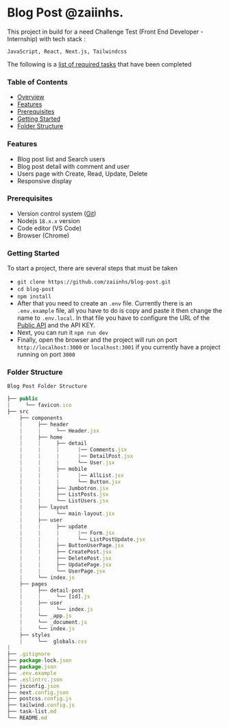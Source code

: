 # Blog Post @zaiinhs.
This project in build for a need Challenge Test (Front End Developer - Internship) with tech stack :

`JavaScript, React, Next.js, Tailwindcss`

The following is a [list of required tasks](./task-list.md) that have been completed

### Table of Contents
- [Overview](#blog-post-zaiinhs)
- [Features](#features)
- [Prerequisites](#prerequisites)
- [Getting Started](#getting-started)
- [Folder Structure](#folder-structure)

### Features
- Blog post list and Search users
- Blog post detail with comment and user 
- Users page with Create, Read, Update, Delete
- Responsive display 

### Prerequisites
- Version control system ([Git](https://git-scm.com/))
- Nodejs `18.x.x` version
- Code editor (VS Code)
- Browser (Chrome)

### Getting Started

To start a project, there are several steps that must be taken

- `git clone https://github.com/zaiinhs/blog-post.git`
- `cd blog-post`
- `npm install`
- After that you need to create an `.env` file. Currently there is an `.env.example` file, all you have to do is copy and paste it then change the name to `.env.local`. In that file you have to configure the URL of the [Public API](https://gorest.co.in/public/v2) and the API KEY.
- Next, you can run it `npm run dev`
- Finally, open the browser and the project will run on port `http://localhost:3000` or `localhost:3001` if you currently have a project running on port `3000` 

### Folder Structure
```javascript
Blog Post Folder Structure

├── public
|     └── favicon.ico
├── src
    ├── components
    |     ├── header
    |     |     └── Header.jsx
    |	  ├── home
    |     |     ├── detail
    |     |     |      |── Comments.jsx
    |     |     |      |── DetailPost.jsx
    |     |     |      └── User.jsx
    |     |     ├── mobile
    |     |     |      |── AllList.jsx
    |     |     |      └── Button.jsx
    |     |     ├── Jumbotron.jsx
    |     |     ├── ListPosts.jsx
    |     |     └── ListUsers.jsx
    |     ├── layout
    |     |     └── main-layout.jsx
    |     ├── user
    |     |     ├── update
    |     |     |      |── Form.jsx
    |     |     |      └── ListPostUpdate.jsx
    |     |     ├── ButtonUserPage.jsx
    |     |     ├── CreatePost.jsx
    |     |     ├── DeletePost.jsx
    |     |     ├── UpdatePage.jsx
    |     |     └── UserPage.jsx
    |     └── index.js
    ├── pages
    |     ├── detail-post
    |     |     └── [id].js
    |     ├── user
    |     |     └── index.js
    |     └── _app.js
    |     └── _document.js 
    |     └── index.js
    ├── styles
    |     └──  globals.css
|
├── .gitignore
├── package-lock.json
├── package.json
├── .env.example
├── .eslintrc.json
├── jsconfig.json
├── next.config.json
├── postcss.config.js
├── tailwind.config.js
├── task-list.md
└── README.md
```